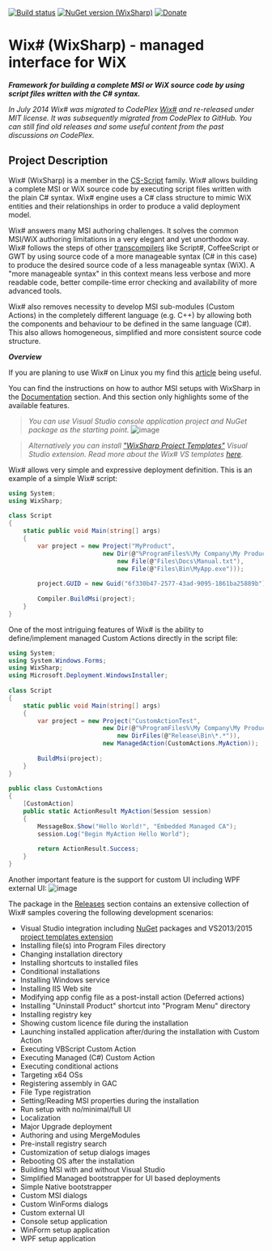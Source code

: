 [![Build status](https://ci.appveyor.com/api/projects/status/jruj9dmf2dwjn5p3?svg=true)](https://ci.appveyor.com/project/oleg-shilo/wixsharp)
[![NuGet version (WixSharp)](https://img.shields.io/nuget/v/CS-Script.svg?style=flat-square)](https://www.nuget.org/packages/WixSharp/)
[![Donate](https://img.shields.io/badge/Donate-PayPal-green.svg)](http://www.csscript.net/Donation.html)

<img align="right" src="https://github.com/oleg-shilo/wixsharp/blob/master/Documentation/wiki_images/wixsharp_logo.png" alt="" style="float:right">

# Wix# (WixSharp) - managed interface for WiX

**_Framework for building a complete MSI or WiX source code by using script files written with the C# syntax._**

_In July 2014 Wix# was migrated to CodePlex [Wix#](https://wixsharp.codeplex.com/) and re-released under MIT license. It was subsequently migrated from CodePlex to GitHub. You can still find old releases and some useful content from the past discussions on CodePlex._

## Project Description

Wix# (WixSharp) is a member in the [CS-Script](https://csscriptsource.codeplex.com/) family. Wix# allows building a complete MSI or WiX source code by executing script files written with 
the plain C# syntax. Wix# engine uses a C# class structure to mimic WiX entities and their relationships in order to produce a valid deployment model.

Wix# answers many MSI authoring challenges. It solves the common MSI/WiX authoring limitations in a very elegant and yet unorthodox way. Wix# follows the steps of other 
[transcompilers](http://en.wikipedia.org/wiki/Source-to-source_compiler) like Script#, CoffeeScript or GWT by using source code of a more manageable syntax (C# in this case) to produce 
the desired source code of a less manageable syntax (WiX). A "more manageable syntax" in this context means less verbose and more readable code, better compile-time error checking and 
availability of more advanced tools.

Wix# also removes necessity to develop MSI sub-modules (Custom Actions) in the completely different language (e.g. C++) by allowing both the components and behaviour to be defined in the 
same language (C#). This also allows homogeneous, simplified and more consistent source code structure.

**_Overview_**

If you are planing to use Wix# on Linux you my find this [article](https://wixsharp.codeplex.com/wikipage?title=Using%20WixSharp%20On%20Linux) being useful.

You can find the instructions on how to author MSI setups with WixSharp in the [Documentation](https://github.com/oleg-shilo/wixsharp/wiki) section. And this section only highlights 
some of the available features.

> _You can use Visual Studio console application project and NuGet package as the starting point._
![image](https://github.com/oleg-shilo/wixsharp/raw/master/Documentation/wiki_images/nuget.png)

> _Alternatively you can install ["WixSharp Project Templates"](https://visualstudiogallery.msdn.microsoft.com/4e093ce7-be66-40ed-ab16-61a1186c530e) Visual Studio extension. Read more 
about the Wix# VS templates [here](https://github.com/oleg-shilo/wixsharp/wiki/VS2013-%E2%80%93-2015-Templates)._

Wix# allows very simple and expressive deployment definition. This is an example of a simple Wix# script:
```C#
using System;
using WixSharp;
 
class Script
{
    static public void Main(string[] args)
    {
        var project = new Project("MyProduct",
                          new Dir(@"%ProgramFiles%\My Company\My Product",
                              new File(@"Files\Docs\Manual.txt"),
                              new File(@"Files\Bin\MyApp.exe")));
 
        project.GUID = new Guid("6f330b47-2577-43ad-9095-1861ba25889b");
 
        Compiler.BuildMsi(project);
    }
}
```
One of the most intriguing features of Wix# is the ability to define/implement managed Custom Actions directly in the script file:
```C#
using System;
using System.Windows.Forms;
using WixSharp;
using Microsoft.Deployment.WindowsInstaller;
 
class Script
{
    static public void Main(string[] args)
    {
        var project = new Project("CustomActionTest",
                          new Dir(@"%ProgramFiles%\My Company\My Product",
                              new DirFiles(@"Release\Bin\*.*")),
                          new ManagedAction(CustomActions.MyAction));
 
        BuildMsi(project);
    }
}
 
public class CustomActions
{
    [CustomAction]
    public static ActionResult MyAction(Session session)
    {
        MessageBox.Show("Hello World!", "Embedded Managed CA");
        session.Log("Begin MyAction Hello World");
 
        return ActionResult.Success;
    }
}
``` 

Another important feature is the support for custom UI including WPF external UI:
![image](https://github.com/oleg-shilo/wixsharp/raw/master/Documentation/wiki_images/wpf_ui.png)

The package in the [Releases](https://github.com/oleg-shilo/wixsharp/releases) section contains an extensive collection of Wix# samples covering the following development scenarios:

* Visual Studio integration including [NuGet](https://www.nuget.org/packages/WixSharp/) packages and VS2013/2015 [project templates extension](https://visualstudiogallery.msdn.microsoft.com/4e093ce7-be66-40ed-ab16-61a1186c530e)
* Installing file(s) into Program Files directory
* Changing installation directory
* Installing shortcuts to installed files
* Conditional installations
* Installing Windows service
* Installing IIS Web site
* Modifying app config file as a post-install action (Deferred actions)
* Installing "Uninstall Product" shortcut into "Program Menu" directory
* Installing registry key
* Showing custom licence file during the installation
* Launching installed application after/during the installation with Custom Action
* Executing VBScript Custom Action
* Executing Managed (C#) Custom Action
* Executing conditional actions
* Targeting x64 OSs  
* Registering assembly in GAC
* File Type registration
* Setting/Reading MSI properties during the installation
* Run setup with no/minimal/full UI
* Localization
* Major Upgrade deployment
* Authoring and using MergeModules
* Pre-install registry search
* Customization of setup dialogs images
* Rebooting OS after the installation
* Building MSI with and without Visual Studio
* Simplified Managed bootstrapper for UI based deployments
* Simple Native bootstrapper
* Custom MSI dialogs
* Custom WinForms dialogs
* Custom external UI
* Console setup application
* WinForm setup application
* WPF setup application

